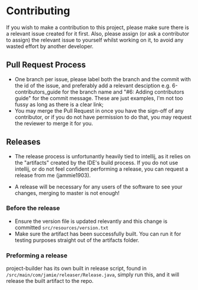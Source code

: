 # Contributing

If you wish to make a contribution to this project, please make sure there is a relevant issue created for it first. Also, please assign (or ask a contributor to assign) the relevant issue to yourself whilst working on it, to avoid any wasted effort by another developer.

## Pull Request Process

- One branch per issue, please label both the branch and the commit with the id of the issue, and preferably add a relevant desciption e.g. 6-contributors_guide for the branch name and "#6: Adding contributors guide" for the commit message. These are just examples, I'm not too fussy as long as there is a clear link;
- You may merge the Pull Request in once you have the sign-off of any contributor, or if you do not have permission to do that, you may request the reviewer to merge it for you.

## Releases

- The release process is unfortunantly heavily tied to intellij, as it relies on the "artifacts" created by the IDE's build process. If you do not use intellij, or do not feel confident performing a release, you can request a release from me (jammie1903).

- A release will be necessary for any users of the software to see your changes, merging to master is not enough!

### Before the release
- Ensure the version file is updated relevantly and this change is committed `src/resources/version.txt`
- Make sure the artifact has been successfully built. You can run it for testing purposes straight out of the artifacts folder.

### Preforming a release
project-builder has its own built in release script, found in `/src/main/com/jamie/releaser/Release.java`, simply run this, and it will release the built artifact to the repo.
